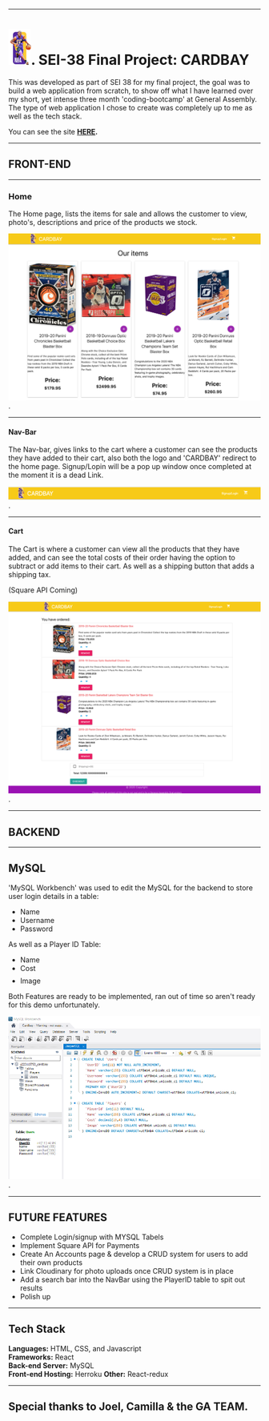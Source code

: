----
# ![](./Readme/Readme.png). SEI-38 Final Project: CARDBAY

This was developed as part of SEI 38 for my final project, the goal was to build a web application from scratch, to show off what I have learned over my short, yet intense three month 'coding-bootcamp' at General Assembly. The type of web application I chose to create was completely up to me as well as the tech stack.

You can see the site **[HERE](https://frozen-taiga-03219.herokuapp.com/).**

-----

## FRONT-END
---
### Home

The Home page, lists the items for sale and allows the customer to view, photo's, descriptions and price of the products we stock.

![](./Readme/Home.png).

---
#### Nav-Bar

The Nav-bar, gives links to the cart where a customer can see the products they have added to their cart, also both the logo and 'CARDBAY' redirect to the home page. Signup/Lopin will be a pop up window once completed at the moment it is a dead Link.

![](./Readme/NavBar.png).

---
#### Cart

The Cart is where a customer can view all the products that they have added, and can see the total costs of their order having the option  to subtract or add items to their cart. As well as a shipping button that adds a shipping tax.

(Square API Coming)

![](./Readme/Cart.png).



-----

## BACKEND
---

## MySQL

 'MySQL Workbench' was used to edit the MySQL for the backend to store user login details in a table:
 - Name
 - Username
 - Password

 As well as a Player ID Table:
 - Name
 - Cost $$$$
 - Image

 Both Features are ready to be implemented, ran out of time so aren't ready for this demo unfortunately.

 ![](./Readme/MYSQL.png).

---

## FUTURE FEATURES

- Complete Login/signup with MYSQL Tabels
- Implement Square API for Payments
- Create An Accounts page & develop a CRUD system for users to add their own products
- Link Cloudinary for photo uploads once CRUD system is in place
- Add a search bar into the NavBar using the PlayerID table to spit out results  
- Polish up

---


## Tech Stack
**Languages:** HTML, CSS, and Javascript  
**Frameworks:**  React  
**Back-end Server:** MySQL  
**Front-end Hosting:** Herroku
**Other:**  React-redux

---

## Special thanks to Joel, Camilla & the GA TEAM.
